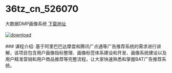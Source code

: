 # 36tz_cn_526070
大数据DMP画像系统
[下载地址](http://www.36tz.cn/article/526070 "下载地址")
<br/></br>[![download](http://36tz.cn/muke_img/2019_07_1-123-300x173.png "下载地址")](http://www.36tz.cn/article/526070 "下载地址")
<br/></br>### 课程介绍:
基于阿里巴巴达摩盘和腾讯广点通等广告推荐系统的需求进行讲解，该项目包含用户画像指标整理、画像标签体系建设和开发、画像系统建设以及用户精准营销和用户商品推荐等完整流程，让大家快速熟悉和掌握BAT广告推荐系统。


